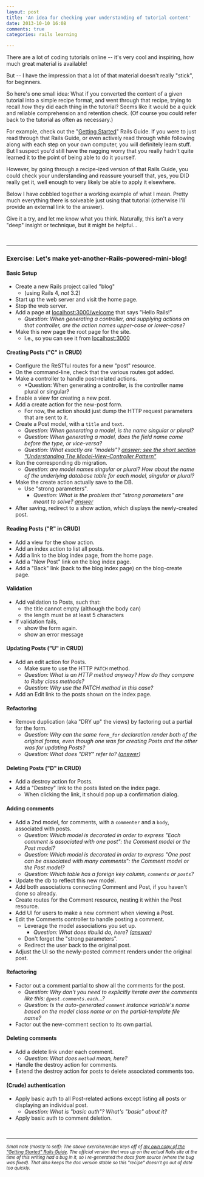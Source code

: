 ```yaml
---
layout: post
title: 'An idea for checking your understanding of tutorial content'
date: 2013-10-10 16:08
comments: true
categories: rails learning

---
```


There are a lot of coding tutorials online -- it's very cool and inspiring, how much great material is available!

But -- I have the impression that a lot of that material doesn't really "stick", for beginners.

So here's one small idea: What if you converted the content of a given tutorial into a simple recipe format, and went through that recipe, trying to recall *how* they did each thing in the tutorial? Seems like it would be a quick and reliable comprehension and retention check. (Of course you could refer back to the tutorial as often as necessary.)

For example, check out the "[Getting Started](http://manzoid.com/static/rails_guide/getting_started.html)" Rails Guide. If you were to just read through that Rails Guide, or even actively read through while following along with each step on your own computer, you will definitely learn stuff. But I suspect you'd still have the nagging worry that you really hadn't quite learned it to the point of being able to do it yourself.

However, by going through a recipe-ized version of that Rails Guide, you could check your understanding and reassure yourself that, yes, you DID really get it, well enough to very likely be able to apply it elsewhere.

Below I have cobbled together a working example of what I mean. Pretty much everything there is solveable just using that tutorial (otherwise I'll provide an external link to the answer).

Give it a try, and let me know what you think. Naturally, this isn't a very "deep" insight or technique, but it might be helpful...

<br>

---

### Exercise: Let's make yet-another-Rails-powered-mini-blog!

#### Basic Setup

* Create a new Rails project called "blog"
	* (using Rails 4, *not* 3.2)
* Start up the web server and visit the home page.
* Stop the web server.
* Add a page at [localhost:3000/welcome](localhost:3000/welcome) that says "Hello Rails!"
	* *Question: When generating a controller, and supplying actions on that controller, are the action names upper-case or lower-case?*
* Make this new page the root page for the site.
	* I.e., so you can see it from [localhost:3000](localhost:3000)
	
#### Creating Posts ("C" in CRUD)

* Configure the ReSTful routes for a new "post" resource.
* On the command-line, check that the various routes got added.
* Make a controller to handle post-related actions.
	* *Question: When generating a controller, is the controller name plural or singular?
* Enable a view for creating a new post.
* Add a create action for the new-post form. 
	* For now, the action should just dump the HTTP request parameters that are sent to it.
* Create a Post model, with a `title` and `text`.
	* *Question: When generating a model, is the name singular or plural?*
	* *Question: When generating a model, does the field name come before the type, or vice-versa?*
	* *Question: What exactly are "models"? [answer: see the short section "Understanding The Model-View-Controller Pattern"](http://betterexplained.com/articles/starting-ruby-on-rails-what-i-wish-i-knew/)*
* Run the corresponding db migration.
	* *Question: are model names singular or plural? How about the name of the underlying database table for each model, singular or plural?*
* Make the create action actually save to the DB.
	* Use "strong parameters".
		* *Question: What is the problem that "strong parameters" are meant to solve? [answer](http://railscasts.com/episodes/26-hackers-love-mass-assignment?view=asciicast)* 
* After saving, redirect to a show action, which displays the newly-created post.


#### Reading Posts ("R" in CRUD)

* Add a view for the show action.
* Add an index action to list all posts.
* Add a link to the blog index page, from the home page.
* Add a "New Post" link on the blog index page.
* Add a "Back" link (back to the blog index page) on the blog-create page.

#### Validation

* Add validation to Posts, such that:
	* the title cannot empty (although the body can)
	* the length must be at least 5 characters
* If validation fails,
	* show the form again.	
	* show an error message
	
#### Updating Posts ("U" in CRUD)

* Add an edit action for Posts.
	* Make sure to use the HTTP `PATCH` method.
	* *Question: What is an HTTP method anyway? How do they compare to Ruby class methods?*
	* *Question: Why use the PATCH method in this case?*
* Add an Edit link to the posts shown on the index page.

#### Refactoring

* Remove duplication (aka "DRY up" the views) by factoring out a partial for the form.
	* *Question: Why can the same `form_for` declaration render both of the original forms, even though one was for creating Posts and the other was for updating Posts?*
	* *Question: What does "DRY" refer to? ([answer](http://programmer.97things.oreilly.com/wiki/index.php/Don't_Repeat_Yourself))*

#### Deleting Posts ("D" in CRUD)

* Add a destroy action for Posts.
* Add a "Destroy" link to the posts listed on the index page.
	* When clicking the link, it should pop up a confirmation dialog.
	
#### Adding comments

* Add a 2nd model, for comments, with a `commenter` and a `body`, associated with posts.
	* *Question: Which model is decorated in order to express "Each comment is associated with one post": the Comment model or the Post model?*
	* *Question: Which model is decorated in order to express "One post can be associated with many comments": the Comment model or the Post model?*
	* *Question: Which table has a foreign key column, `comments` or `posts`?*
* Update the db to reflect this new model.
* Add both associations connecting Comment and Post, if you haven't done so already.
* Create routes for the Comment resource, nesting it within the Post resource.
* Add UI for users to make a new comment when viewing a Post.
* Edit the Comments controller to handle posting a comment.
	* Leverage the model associations you set up.
		* *Question: What does #build do, here? ([answer](http://stackoverflow.com/questions/783584/ruby-on-rails-how-do-i-use-the-active-record-build-method-in-a-belongs-to-rel))*
	* Don't forget the "strong parameters".
	* Redirect the user back to the original post.
* Adjust the UI so the newly-posted comment renders under the original post.

#### Refactoring

* Factor out a comment partial to show all the comments for the post.
	* *Question: Why don't you need to explicitly iterate over the comments like this: `@post.comments.each`…?*
	* *Question: Is the auto-generated `comment` instance variable's name based on the model class name or on the partial-template file name?*
* Factor out the new-comment section to its own partial.

#### Deleting comments

* Add a delete link under each comment.
	* *Question: What does `method` mean, here?*
* Handle the destroy action for comments.
* Extend the destroy action for posts to delete associated comments too.

#### (Crude) authentication

* Apply basic auth to all Post-related actions except listing all posts or displaying an individual post.
	* *Question: What is "basic auth"? What's "basic" about it?*
* Apply basic auth to comment deletion.


<br>

---
<small>*Small note (mostly to self): The above exercise/recipe keys off of [my own copy of the "Getting Started" Rails Guide](http://manzoid.com/static/rails_guide/getting_started.html).  The official version that was up on the actual Rails site at the time of this writing had a bug in it, so I re-generated the docs from source (where the bug was fixed). That also keeps the doc version stable so this "recipe" doesn't go out of date too quickly.*</small>

	
